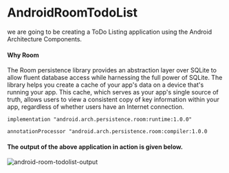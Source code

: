 # AndroidRoomTodoList
we are going to be creating a ToDo Listing application using the Android Architecture Components.

#### Why Room

The Room persistence library provides an abstraction layer over SQLite to allow fluent database access while harnessing the full power of SQLite. The library helps you create a cache of your app's data on a device that's running your app. This cache, which serves as your app's single source of truth, allows users to view a consistent copy of key information within your app, regardless of whether users have an Internet connection.

    implementation "android.arch.persistence.room:runtime:1.0.0"

    annotationProcessor "android.arch.persistence.room:compiler:1.0.0

#### The output of the above application in action is given below.

![android-room-todolist-output](https://user-images.githubusercontent.com/32029236/109394190-bae4d880-794b-11eb-9be8-fbc32aa9d9bb.gif)


